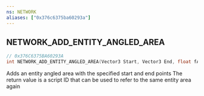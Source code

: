```yaml
---
ns: NETWORK
aliases: ["0x376c6375ba60293a"]
---
```

## NETWORK_ADD_ENTITY_ANGLED_AREA

```c
// 0x376C6375BA60293A
int NETWORK_ADD_ENTITY_ANGLED_AREA(Vector3 Start, Vector3 End, float fAreaWidth);
```

Adds an entity angled area with the specified start and end points The return value is a script ID that can be used to refer to the same entity area again

